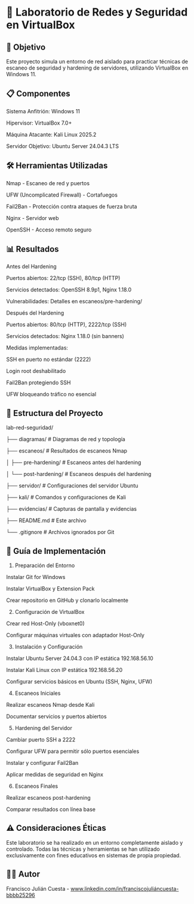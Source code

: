 
# 🔐 Laboratorio de Redes y Seguridad en VirtualBox



## 🎯 Objetivo

Este proyecto simula un entorno de red aislado para practicar técnicas de escaneo de seguridad y hardening de servidores, utilizando VirtualBox en Windows 11.

## 📋 Componentes

Sistema Anfitrión: Windows 11



Hipervisor: VirtualBox 7.0+



Máquina Atacante: Kali Linux 2025.2



Servidor Objetivo: Ubuntu Server 24.04.3 LTS



## 🛠️ Herramientas Utilizadas

Nmap - Escaneo de red y puertos



UFW (Uncomplicated Firewall) - Cortafuegos



Fail2Ban - Protección contra ataques de fuerza bruta



Nginx - Servidor web



OpenSSH - Acceso remoto seguro



## 📊 Resultados

Antes del Hardening

Puertos abiertos: 22/tcp (SSH), 80/tcp (HTTP)



Servicios detectados: OpenSSH 8.9p1, Nginx 1.18.0



Vulnerabilidades: Detalles en escaneos/pre-hardening/



Después del Hardening

Puertos abiertos: 80/tcp (HTTP), 2222/tcp (SSH)



Servicios detectados: Nginx 1.18.0 (sin banners)



Medidas implementadas:



SSH en puerto no estándar (2222)



Login root deshabilitado



Fail2Ban protegiendo SSH



UFW bloqueando tráfico no esencial



## 📁 Estructura del Proyecto

lab-red-seguridad/

├── diagramas/                 # Diagramas de red y topología

├── escaneos/                  # Resultados de escaneos Nmap

│   ├── pre-hardening/         # Escaneos antes del hardening

│   └── post-hardening/        # Escaneos después del hardening

├── servidor/                  # Configuraciones del servidor Ubuntu

├── kali/                      # Comandos y configuraciones de Kali

├── evidencias/                # Capturas de pantalla y evidencias

├── README.md                  # Este archivo

└── .gitignore                 # Archivos ignorados por Git

## 🚀 Guía de Implementación

1. Preparación del Entorno

Instalar Git for Windows



Instalar VirtualBox y Extension Pack



Crear repositorio en GitHub y clonarlo localmente



2. Configuración de VirtualBox

Crear red Host-Only (vboxnet0)



Configurar máquinas virtuales con adaptador Host-Only



3. Instalación y Configuración

Instalar Ubuntu Server 24.04.3 con IP estática 192.168.56.10



Instalar Kali Linux con IP estática 192.168.56.20



Configurar servicios básicos en Ubuntu (SSH, Nginx, UFW)



4. Escaneos Iniciales

Realizar escaneos Nmap desde Kali



Documentar servicios y puertos abiertos



5. Hardening del Servidor

Cambiar puerto SSH a 2222



Configurar UFW para permitir sólo puertos esenciales



Instalar y configurar Fail2Ban



Aplicar medidas de seguridad en Nginx



6. Escaneos Finales

Realizar escaneos post-hardening



Comparar resultados con línea base



## ⚠️ Consideraciones Éticas

Este laboratorio se ha realizado en un entorno completamente aislado y controlado. Todas las técnicas y herramientas se han utilizado exclusivamente con fines educativos en sistemas de propia propiedad.


## 👨‍💻 Autor

Francisco Julián Cuesta - www.linkedin.com/in/franciscojuliáncuesta-bbbb25296


